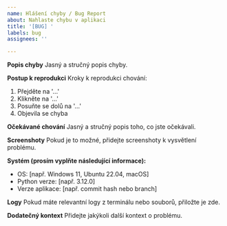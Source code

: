 ```yaml
---
name: Hlášení chyby / Bug Report
about: Nahlaste chybu v aplikaci
title: '[BUG] '
labels: bug
assignees: ''

---
```


**Popis chyby**
Jasný a stručný popis chyby.

**Postup k reprodukci**
Kroky k reprodukci chování:
1. Přejděte na '...'
2. Klikněte na '...'
3. Posuňte se dolů na '...'
4. Objevila se chyba

**Očekávané chování**
Jasný a stručný popis toho, co jste očekávali.

**Screenshoty**
Pokud je to možné, přidejte screenshoty k vysvětlení problému.

**Systém (prosím vyplňte následující informace):**
 - OS: [např. Windows 11, Ubuntu 22.04, macOS]
 - Python verze: [např. 3.12.0]
 - Verze aplikace: [např. commit hash nebo branch]

**Logy**
Pokud máte relevantní logy z terminálu nebo souborů, přiložte je zde.

**Dodatečný kontext**
Přidejte jakýkoli další kontext o problému.
